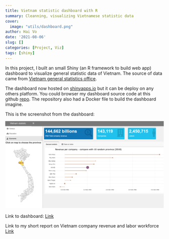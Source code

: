 ```yaml
---
title: Vietnam statistic dashboard with R
summary: Cleanning, visualizing Vietnamese statistic data
cover:
  image: "utils/dashboard.png"
author: Hai Vo
date: '2021-08-06'
slug: []
categories: [Project, Viz]
tags: [shiny]
---
```

In this project, I built an small Shiny (an R framework to build web app) dashboard to visualize general statistic data of Vietnam. The source of data came from [Vietnam general statistics office](https://www.gso.gov.vn). 

The dashboard now hosted on [shinyapps.io](https://haivo.shinyapps.io/education-dashboard/) but it can be deploy on any others platform. You could browser my dashboard source code at this github [repo](https://github.com/vohai611/education-dashboard). The repository also had a Docker file to build the dashboard imagine.

This is the screenshot from the dashboard:

![img](utils/dashboard.png)

Link to dashboard:
[Link](https://haivo.shinyapps.io/education-dashboard/?_ga=2.156786235.1071013727.1628281527-635358277.1628281527)

Link to my short report on Vietnam company revenue and labor workforce
[Link](https://rpubs.com/HaiVo/761217)
